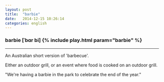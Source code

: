 ```yaml
---
layout: post
title:  "barbie"
date:   2014-12-15 10:26:14 
categories: english
---
```

### barbie [ˈbɑr bi] {% include play.html param="barbie" %}
-----------
An Australian short version of 'barbecue'.

Either an outdoor grill, or an event where food is cooked on an outdoor grill.

"We're having a barbie in the park to celebrate the end of the year."